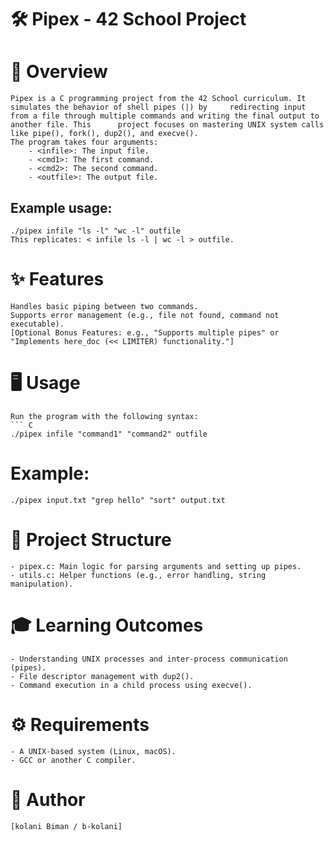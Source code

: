 # 🛠️ Pipex - 42 School Project

# 🌟 Overview
  	Pipex is a C programming project from the 42 School curriculum. It simulates the behavior of shell pipes (|) by 	redirecting input from a file through multiple commands and writing the final output to another file. This 		project focuses on mastering UNIX system calls like pipe(), fork(), dup2(), and execve().
  	The program takes four arguments:
		- <infile>: The input file.
		- <cmd1>: The first command.
 		- <cmd2>: The second command.
		- <outfile>: The output file.
## Example usage:
	./pipex infile "ls -l" "wc -l" outfile
	This replicates: < infile ls -l | wc -l > outfile.

# ✨ Features
    Handles basic piping between two commands.
    Supports error management (e.g., file not found, command not executable).
    [Optional Bonus Features: e.g., "Supports multiple pipes" or "Implements here_doc (<< LIMITER) functionality."]

# 🖥️ Usage
	Run the program with the following syntax:
	``` C
 	./pipex infile "command1" "command2" outfile

# Example:
	./pipex input.txt "grep hello" "sort" output.txt

# 📂 Project Structure
    - pipex.c: Main logic for parsing arguments and setting up pipes.
    - utils.c: Helper functions (e.g., error handling, string manipulation).

# 🎓 Learning Outcomes
    - Understanding UNIX processes and inter-process communication (pipes).
    - File descriptor management with dup2().
    - Command execution in a child process using execve().

# ⚙️ Requirements
    - A UNIX-based system (Linux, macOS).
    - GCC or another C compiler.

# 👤 Author
	[kolani Biman / b-kolani]
